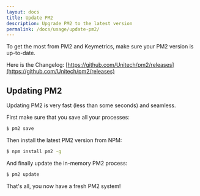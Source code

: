 ```yaml
---
layout: docs
title: Update PM2
description: Upgrade PM2 to the latest version
permalink: /docs/usage/update-pm2/
---
```


To get the most from PM2 and Keymetrics, make sure your PM2 version is up-to-date.

Here is the Changelog: [https://github.com/Unitech/pm2/releases](https://github.com/Unitech/pm2/releases)

## Updating PM2

Updating PM2 is very fast (less than some seconds) and seamless.

First make sure that you save all your processes:

```bash
$ pm2 save
```

Then install the latest PM2 version from NPM:

```bash
$ npm install pm2 -g
```

And finally update the in-memory PM2 process:

```bash
$ pm2 update
```

That's all, you now have a fresh PM2 system!


